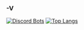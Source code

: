 ### -V

[![Discord Bots](https://top.gg/api/widget/785607160243552348.svg )](https://top.gg/bot/785607160243552348 )                  [![Top Langs](https://github-readme-stats.vercel.app/api/top-langs/?username=voltranex&layout=compact&theme=dark)](https://github.com/anuraghazra/github-readme-stats)


<!--
**Voltranex/voltranex** is a ✨ _special_ ✨ repository because its `README.md` (this file) appears on your GitHub profile.

Here are some ideas to get you started:

- 🔭 I’m currently working on ...
- 🌱 I’m currently learning ...
- 👯 I’m looking to collaborate on ...
- 🤔 I’m looking for help with ...
- 💬 Ask me about ...
- 📫 How to reach me: ...
- 😄 Pronouns: ...
- ⚡ Fun fact: ...
-->
